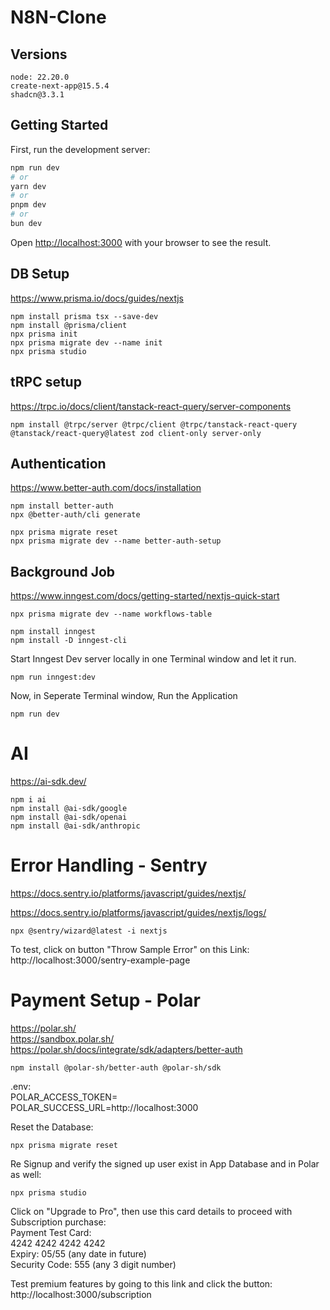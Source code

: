 # N8N-Clone

## Versions

```
node: 22.20.0
create-next-app@15.5.4
shadcn@3.3.1
```

## Getting Started

First, run the development server:

```bash
npm run dev
# or
yarn dev
# or
pnpm dev
# or
bun dev
```

Open [http://localhost:3000](http://localhost:3000) with your browser to see the result.

## DB Setup

https://www.prisma.io/docs/guides/nextjs

```
npm install prisma tsx --save-dev
npm install @prisma/client
npx prisma init
npx prisma migrate dev --name init
npx prisma studio
```

## tRPC setup

https://trpc.io/docs/client/tanstack-react-query/server-components

```
npm install @trpc/server @trpc/client @trpc/tanstack-react-query @tanstack/react-query@latest zod client-only server-only
```

## Authentication

https://www.better-auth.com/docs/installation

```
npm install better-auth
npx @better-auth/cli generate
```

```
npx prisma migrate reset
npx prisma migrate dev --name better-auth-setup
```

## Background Job

https://www.inngest.com/docs/getting-started/nextjs-quick-start

```
npx prisma migrate dev --name workflows-table
```

```
npm install inngest
npm install -D inngest-cli
```

Start Inngest Dev server locally in one Terminal window and let it run.

```
npm run inngest:dev
```

Now, in Seperate Terminal window, Run the Application

```
npm run dev
```

# AI

https://ai-sdk.dev/

```
npm i ai
npm install @ai-sdk/google
npm install @ai-sdk/openai
npm install @ai-sdk/anthropic
```

# Error Handling - Sentry

https://docs.sentry.io/platforms/javascript/guides/nextjs/

https://docs.sentry.io/platforms/javascript/guides/nextjs/logs/

```
npx @sentry/wizard@latest -i nextjs
```

To test, click on button "Throw Sample Error" on this Link:
http://localhost:3000/sentry-example-page

# Payment Setup - Polar

https://polar.sh/  
https://sandbox.polar.sh/  
https://polar.sh/docs/integrate/sdk/adapters/better-auth

```
npm install @polar-sh/better-auth @polar-sh/sdk
```

.env:  
POLAR_ACCESS_TOKEN=  
POLAR_SUCCESS_URL=http://localhost:3000

Reset the Database:

```
npx prisma migrate reset
```

Re Signup and verify the signed up user exist in App Database and in Polar as well:

```
npx prisma studio
```

Click on "Upgrade to Pro", then use this card details to proceed with Subscription purchase:  
Payment Test Card:  
4242 4242 4242 4242  
Expiry: 05/55 (any date in future)  
Security Code: 555 (any 3 digit number)

Test premium features by going to this link and click the button:  
http://localhost:3000/subscription
